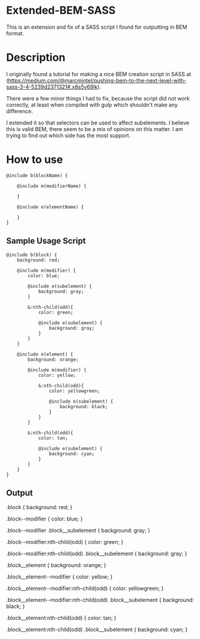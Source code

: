 # Extended-BEM-SASS
This is an extension and fix of a SASS script I found for outputting in BEM format.

# Description

I originally found a tutorial for making a nice BEM creation script in SASS at (https://medium.com/@marcmintel/pushing-bem-to-the-next-level-with-sass-3-4-5239d2371321#.x8s5v69lk).

There were a few minor things I had to fix, because the script did not work correctly, at least when compiled with gulp which shouldn't make any difference.

I extended it so that selectors can be used to affect subelements. I believe this is valid BEM, there seem to be a mix of opinions on this matter. I am trying to find out which side has the most support.

# How to use

    @include b(blockName) {
    
        @include m(modifierName) {
            
        }
        
        @include e(elementName) {
        
        }
    }

## Sample Usage Script

    @include b(block) {
        background: red;
        
        @include m(modifier) {
            color: blue;
            
            @include e(subelement) { 
                background: gray;
            }
            
            &:nth-child(odd){
                color: green;
    
                @include e(subelement) { 
                    background: gray;
                }
            }
        }
        
        @include e(element) { 
            background: orange;
            
            @include m(modifier) {
                color: yellow;
                
                &:nth-child(odd){
                    color: yellowgreen;
    
                    @include e(subelement) { 
                        background: black;
                    }
                }
            }
            
            &:nth-child(odd){
                color: tan;
    
                @include e(subelement) { 
                    background: cyan;
                }
            }
        }
    }

## Output

.block {
    background: red;
}

.block--modifier {
    color: blue;
}

.block--modifier .block__subelement {
    background: gray;
}

.block--modifier:nth-child(odd) {
    color: green;
}

.block--modifier:nth-child(odd) .block__subelement {
    background: gray;
}

.block__element {
    background: orange;
}

.block__element--modifier {
    color: yellow;
}

.block__element--modifier:nth-child(odd) {
    color: yellowgreen;
}

.block__element--modifier:nth-child(odd) .block__subelement {
    background: black;
}

.block__element:nth-child(odd) {
    color: tan;
}

.block__element:nth-child(odd) .block__subelement {
    background: cyan;
}
